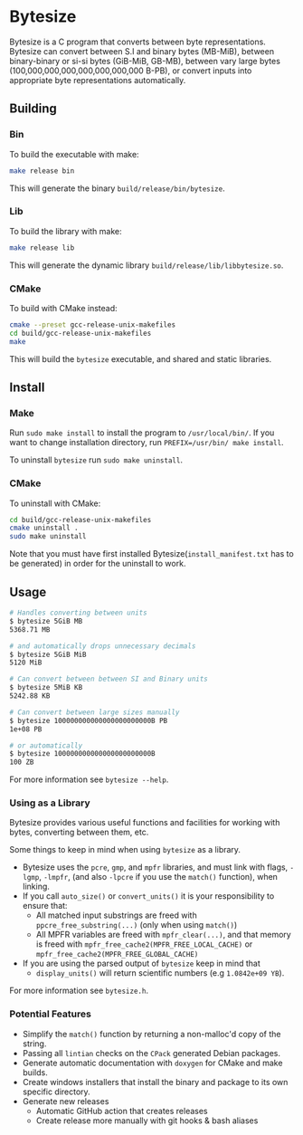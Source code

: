 # Bytesize

Bytesize is a C program that converts between byte representations.
Bytesize can convert between S.I and binary bytes (MB-MiB), between
binary-binary or si-si bytes (GiB-MiB, GB-MB), between vary large bytes
(100,000,000,000,000,000,000,000 B-PB), or convert inputs into
appropriate byte representations automatically.

## Building

### Bin

To build the executable with make:

``` bash
make release bin
```

This will generate the binary `build/release/bin/bytesize`.


### Lib

To build the library with make:
``` bash
make release lib
```

This will generate the dynamic library `build/release/lib/libbytesize.so`.

### CMake

To build with CMake instead:

``` bash
cmake --preset gcc-release-unix-makefiles
cd build/gcc-release-unix-makefiles
make
```

This will build the `bytesize` executable, and shared and static libraries.

## Install

### Make
Run `sudo make install` to install the program to `/usr/local/bin/`.
If you want to change installation directory, run `PREFIX=/usr/bin/ make install`.

To uninstall `bytesize` run `sudo make uninstall`.

### CMake

To uninstall with CMake:

``` bash
cd build/gcc-release-unix-makefiles
cmake uninstall .
sudo make uninstall
```

Note that you must have first installed Bytesize(`install_manifest.txt`
has to be generated) in order for the uninstall to work.

## Usage

``` bash
# Handles converting between units 
$ bytesize 5GiB MB
5368.71 MB

# and automatically drops unnecessary decimals
$ bytesize 5GiB MiB
5120 MiB

# Can convert between between SI and Binary units 
$ bytesize 5MiB KB
5242.88 KB

# Can convert between large sizes manually
$ bytesize 100000000000000000000000B PB
1e+08 PB

# or automatically
$ bytesize 100000000000000000000000B
100 ZB
```

For more information see `bytesize --help`.

### Using as a Library

Bytesize provides various useful functions and facilities for working with bytes, converting between them, etc.

Some things to keep in mind when using `bytesize` as a library.

- Bytesize uses the `pcre`, `gmp`, and `mpfr` libraries, and must link with flags, `-lgmp`, `-lmpfr`, (and also `-lpcre` if you use the `match()` function), when linking.
- If you call `auto_size()` or `convert_units()` it is your responsibility to ensure that:
    - All matched input substrings are freed with `ppcre_free_substring(...)` (only when using `match()`)
    - All MPFR variables are freed with `mpfr_clear(...)`, and that memory is
        freed with `mpfr_free_cache2(MPFR_FREE_LOCAL_CACHE)` or `mpfr_free_cache2(MPFR_FREE_GLOBAL_CACHE)`
- If you are using the parsed output of `bytesize` keep in mind that
    - `display_units()` will return scientific numbers (e.g `1.0842e+09 YB`).

For more information see `bytesize.h`.

### Potential Features

- Simplify the `match()` function by returning a non-malloc'd copy of the string.
- Passing all `lintian` checks on the `CPack` generated Debian packages.
- Generate automatic documentation with `doxygen` for CMake and make builds.
- Create windows installers that install the binary and package to its own specific directory.
- Generate new releases
    - Automatic GitHub action that creates releases
    - Create release more manually with git hooks & bash aliases
